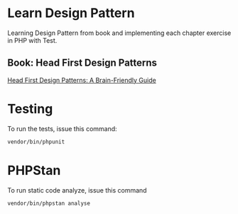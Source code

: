 # Learn Design Pattern

Learning Design Pattern from book and implementing each chapter exercise in PHP with Test.

## Book: Head First Design Patterns

[Head First Design Patterns: A Brain-Friendly Guide](https://www.oreilly.com/library/view/head-first-design/0596007124/)

# Testing

To run the tests, issue this command:

```bash
vendor/bin/phpunit
```

# PHPStan

To run static code analyze, issue this command

```bash
vendor/bin/phpstan analyse
```



